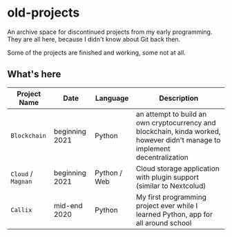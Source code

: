 
# old-projects

An archive space for discontinued projects from my early programming.
They are all here, because I didn't know about Git back then.

Some of the projects are finished and working, some not at all.

## What's here

| Project Name | Date | Language | Description |
|---|---|---|---|
| `Blockchain` | beginning 2021 | Python | an attempt to build an own cryptocurrency and blockchain, kinda worked, however didn't manage to implement decentralization |
| `Cloud` / `Magnan` | beginning 2021 | Python / Web | Cloud storage application with plugin support (similar to Nextcolud) |
| `Callix` | mid-end 2020 | Python | My first programming project ever while I learned Python, app for all around school |
